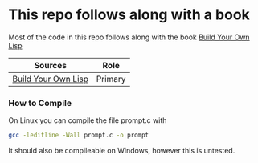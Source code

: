 # This repo follows along with a book

Most of the code in this repo follows along with the book [Build Your Own Lisp](http://buildyourownlisp.com/contents)

Sources | Role
--------|-------
[Build Your Own Lisp](http://buildyourownlisp.com/contents) | Primary

### How to Compile

On Linux you can compile the file prompt.c with 
```bash
gcc -leditline -Wall prompt.c -o prompt
```
It should also be compileable on Windows, however this is untested.
